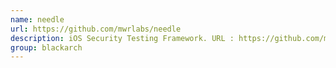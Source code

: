 ```yaml
---
name: needle
url: https://github.com/mwrlabs/needle
description: iOS Security Testing Framework. URL : https://github.com/mwrlabs/needle Groups : blackarch blackarch-mobile
group: blackarch
---
```

